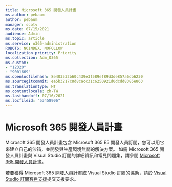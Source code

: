 ```yaml
---
title: Microsoft 365 開發人員計畫
ms.author: pebaum
author: pebaum
manager: scotv
ms.date: 07/15/2021
audience: Admin
ms.topic: article
ms.service: o365-administration
ROBOTS: NOINDEX, NOFOLLOW
localization_priority: Priority
ms.collection: Adm_O365
ms.custom:
- "12320"
- "9001669"
ms.openlocfilehash: 8e403532b60c439e3f589ef89d3de857a6db6230
ms.sourcegitcommit: ea5b3217c8d8cacc31c6250921d0dcdd8385e863
ms.translationtype: HT
ms.contentlocale: zh-TW
ms.lasthandoff: 07/16/2021
ms.locfileid: "53458906"
---
```

# <a name="microsoft-365-developer-program"></a>Microsoft 365 開發人員計畫

Microsoft 365 開發人員計畫包含 Microsoft 365 E5 開發人員訂閱，您可以用它來建立自己的沙箱，並開發與生產環境無關的解決方案。 如需 Microsoft 365 開發人員計畫與 Visual Studio 訂閱的詳細資訊和常見問題集，請參閱 [Microsoft 365 開發人員計畫](/office/developer-program/microsoft-365-developer-program)。

若要獲得 Microsoft 365 開發人員計畫或 Visual Studio 訂閱的協助，請於 [Visual Studio 訂閱客戶支援](https://visualstudio.microsoft.com/subscriptions/support/)提交支援要求。